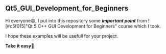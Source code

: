 ## Qt5_GUI_Development_for_Beginners
 
Hi everyone😄, I put into this repository some **_important point_** from ![#c5f015]"Qt 5 C++ GUI Development for Beginners" course which I took. 

I hope these examples will be usefull for your project. 

**Take it easy**💛
